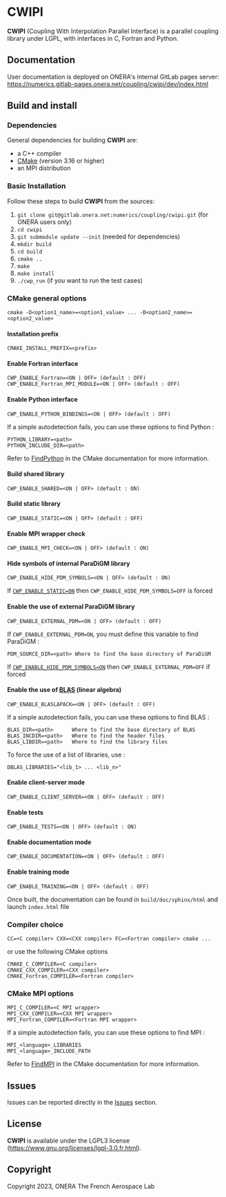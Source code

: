 # CWIPI #

**CWIPI** (Coupling With Interpolation Parallel Interface) is a parallel coupling library under LGPL, with interfaces in C, Fortran and Python.

## Documentation  ##

User documentation is deployed on ONERA's internal GitLab pages server: https://numerics.gitlab-pages.onera.net/coupling/cwipi/dev/index.html

## Build and install ##

### Dependencies

General dependencies for building **CWIPI** are:
- a C++ compiler
- [CMake](https://cmake.org/) (version 3.16 or higher)
- an MPI distribution

### Basic Installation

Follow these steps to build **CWIPI** from the sources:

1. `git clone git@gitlab.onera.net:numerics/coupling/cwipi.git` (for ONERA users only)
1. `cd cwipi`
1. `git submodule update --init` (needed for dependencies)
1. `mkdir build`
1. `cd build`
1. `cmake ..`
1. `make`
1. `make install`
1. `./cwp_run` (if you want to run the test cases)


### CMake general options
    cmake -D<option1_name>=<option1_value> ... -D<option2_name>=<option2_value>

#### Installation prefix
    CMAKE_INSTALL_PREFIX=<prefix>

#### Enable Fortran interface
    CWP_ENABLE_Fortran=<ON | OFF> (default : OFF)
    CWP_ENABLE_Fortran_MPI_MODULE=<ON | OFF> (default : OFF)

#### Enable Python interface
    CWP_ENABLE_PYTHON_BINDINGS=<ON | OFF> (default : OFF)

If a simple autodetection fails, you can use these options to find Python :

    PYTHON_LIBRARY=<path>
    PYTHON_INCLUDE_DIR=<path>

Refer to [FindPython](https://cmake.org/cmake/help/latest/module/FindPython.html) in the CMake documentation for more information.

#### Build shared library
    CWP_ENABLE_SHARED=<ON | OFF> (default : ON)

#### Build static library
    CWP_ENABLE_STATIC=<ON | OFF> (default : OFF)

#### Enable MPI wrapper check
    CWP_ENABLE_MPI_CHECK=<ON | OFF> (default : ON)

#### Hide symbols of internal ParaDiGM library
    CWP_ENABLE_HIDE_PDM_SYMBOLS=<ON | OFF> (default : ON)

If [```CWP_ENABLE_STATIC=ON```](#build-static-library) then ```CWP_ENABLE_HIDE_PDM_SYMBOLS=OFF``` is forced

#### Enable the use of external ParaDiGM library
    CWP_ENABLE_EXTERNAL_PDM=<ON | OFF> (default : OFF)

If ```CWP_ENABLE_EXTERNAL_PDM=ON```, you must define this variable to find ParaDiGM :

    PDM_SOURCE_DIR=<path> Where to find the base directory of ParaDiGM

If [```CWP_ENABLE_HIDE_PDM_SYMBOLS=ON```](#hide-symbols-of-internal-paradigm-library) then ```CWP_ENABLE_EXTERNAL_PDM=OFF``` if forced

#### Enable the use of [BLAS](https://www.netlib.org/blas/) (linear algebra)
    CWP_ENABLE_BLASLAPACK=<ON | OFF> (default : OFF)

If a simple autodetection fails, you can use these options to find BLAS :

    BLAS_DIR=<path>      Where to find the base directory of BLAS
    BLAS_INCDIR=<path>   Where to find the header files
    BLAS_LIBDIR=<path>   Where to find the library files

To force the use of a list of libraries, use :

    DBLAS_LIBRARIES="<lib_1> ... <lib_n>"

#### Enable client-server mode
    CWP_ENABLE_CLIENT_SERVER=<ON | OFF> (default : OFF)

#### Enable tests
    CWP_ENABLE_TESTS=<ON | OFF> (default : ON)

#### Enable documentation mode
    CWP_ENABLE_DOCUMENTATION=<ON | OFF> (default : OFF)

#### Enable training mode
    CWP_ENABLE_TRAINING=<ON | OFF> (default : OFF)

Once built, the documentation can be found in `build/doc/sphinx/html` and launch `index.html` file

### Compiler choice

    CC=<C compiler> CXX=<CXX compiler> FC=<Fortran compiler> cmake ...

or use the following CMake options

    CMAKE_C_COMPILER=<C compiler>
    CMAKE_CXX_COMPILER=<CXX compiler>
    CMAKE_Fortran_COMPILER=<Fortran compiler>

### CMake MPI options

    MPI_C_COMPILER=<C MPI wrapper>
    MPI_CXX_COMPILER=<CXX MPI wrapper>
    MPI_Fortran_COMPILER=<Fortran MPI wrapper>

If a simple autodetection fails, you can use these options to find MPI :

    MPI_<language>_LIBRARIES
    MPI_<language>_INCLUDE_PATH

Refer to [FindMPI](https://cmake.org/cmake/help/latest/module/FindMPI.html) in the CMake documentation for more information.

## Issues ##

Issues can be reported directly in the [Issues](https://gitlab.onera.net/numerics/coupling/cwipi/-/issues) section.


## License ##

**CWIPI** is available under the LGPL3 license (https://www.gnu.org/licenses/lgpl-3.0.fr.html).


## Copyright ##

Copyright 2023, ONERA The French Aerospace Lab
